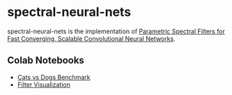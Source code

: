 # spectral-neural-nets
spectral-neural-nets is the implementation of [Parametric Spectral Filters for Fast Converging, Scalable Convolutional Neural Networks](https://lukewood.dev/pdf/spectral-conv.pdf).

## Colab Notebooks
- [Cats vs Dogs Benchmark](https://colab.research.google.com/github/lukewood/spectral-neural-nets/blob/master/notebooks/Cats-vs-Dogs-Benchmark.ipynb)
- [Filter Visualization](https://colab.research.google.com/github/lukewood/spectral-neural-nets/blob/master/notebooks/Filter-Visualizations.ipynb)


